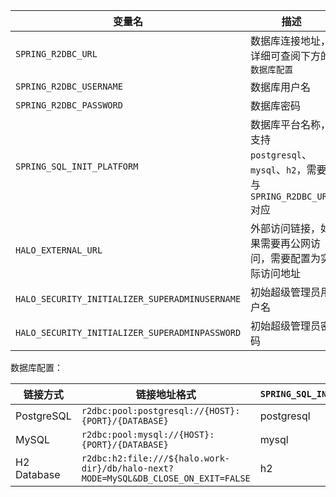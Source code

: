 | 变量名                                         | 描述                                                                             |
| ---------------------------------------------- | -------------------------------------------------------------------------------- |
| `SPRING_R2DBC_URL`                             | 数据库连接地址，详细可查阅下方的 `数据库配置`                                    |
| `SPRING_R2DBC_USERNAME`                        | 数据库用户名                                                                     |
| `SPRING_R2DBC_PASSWORD`                        | 数据库密码                                                                       |
| `SPRING_SQL_INIT_PLATFORM`                     | 数据库平台名称，支持 `postgresql`、`mysql`、`h2`，需要与 `SPRING_R2DBC_URL` 对应 |
| `HALO_EXTERNAL_URL`                            | 外部访问链接，如果需要再公网访问，需要配置为实际访问地址                         |
| `HALO_SECURITY_INITIALIZER_SUPERADMINUSERNAME` | 初始超级管理员用户名                                                             |
| `HALO_SECURITY_INITIALIZER_SUPERADMINPASSWORD` | 初始超级管理员密码                                                               |

数据库配置：

| 链接方式    | 链接地址格式                                                                       | `SPRING_SQL_INIT_PLATFORM` |
| ----------- | ---------------------------------------------------------------------------------- | -------------------------- |
| PostgreSQL  | `r2dbc:pool:postgresql://{HOST}:{PORT}/{DATABASE}`                                 | postgresql                 |
| MySQL       | `r2dbc:pool:mysql://{HOST}:{PORT}/{DATABASE}`                                      | mysql                      |
| H2 Database | `r2dbc:h2:file:///${halo.work-dir}/db/halo-next?MODE=MySQL&DB_CLOSE_ON_EXIT=FALSE` | h2                         |
